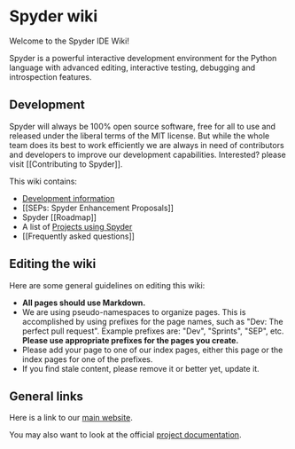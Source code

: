 # Spyder wiki

Welcome to the Spyder IDE Wiki!

Spyder is a powerful interactive development environment for the Python language with advanced editing, interactive testing, debugging and introspection features.

## Development

Spyder will always be 100% open source software, free for all to use and released under the liberal terms of the MIT license. But while the whole team does its best to work efficiently we are always in need of contributors and developers to improve our development capabilities. Interested? please visit [[Contributing to Spyder]].

This wiki contains:

* [Development information](wiki/Dev:-Index)
* [[SEPs: Spyder Enhancement Proposals]]
* Spyder [[Roadmap]]
* A list of [Projects using Spyder](Projects-using-Spyder)
* [[Frequently asked questions]]

## Editing the wiki

Here are some general guidelines on editing this wiki:

* **All pages should use Markdown.**
* We are using pseudo-namespaces to organize pages.  This is accomplished by using prefixes for the page names, such as "Dev: The perfect pull request". Example prefixes are: "Dev", "Sprints", "SEP", etc. **Please use appropriate prefixes for the pages you create.**
* Please add your page to one of our index pages, either this page or the index pages for one of the prefixes.
* If you find stale content, please remove it or better yet, update it.

## General links

Here is a link to our [main website](http://spyder-ide.org).

You may also want to look at the official [project documentation](https://pythonhosted.org/spyder/).